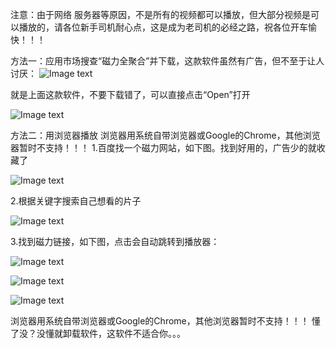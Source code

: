注意：由于网络 服务器等原因，不是所有的视频都可以播放，但大部分视频是可以播放的，请各位新手司机耐心点，这是成为老司机的必经之路，祝各位开车愉快！！！

方法一：应用市场搜查“磁力全聚合”并下载，这款软件虽然有广告，但不至于让人讨厌：
![Image text](https://github.com/bobo369/test/blob/master/image/pic_help_01.jpg)

就是上面这款软件，不要下载错了，可以直接点击“Open”打开

![Image text](https://github.com/bobo369/test/blob/master/image/pic_help_02.jpg)

方法二：用浏览器播放
浏览器用系统自带浏览器或Google的Chrome，其他浏览器暂时不支持！！！
1.百度找一个磁力网站，如下图。找到好用的，广告少的就收藏了

![Image text](https://github.com/bobo369/test/blob/master/image/pic_help_1.png)

2.根据关键字搜索自己想看的片子

![Image text](https://github.com/bobo369/test/blob/master/image/pic_help_2.png)


3.找到磁力链接，如下图，点击会自动跳转到播放器：

![Image text](https://github.com/bobo369/test/blob/master/image/pic_help_3.png)

![Image text](https://github.com/bobo369/test/blob/master/image/pic_help_4.png)

![Image text](https://github.com/bobo369/test/blob/master/image/pic_help_5.png)

浏览器用系统自带浏览器或Google的Chrome，其他浏览器暂时不支持！！！
懂了没？没懂就卸载软件，这软件不适合你。。。
